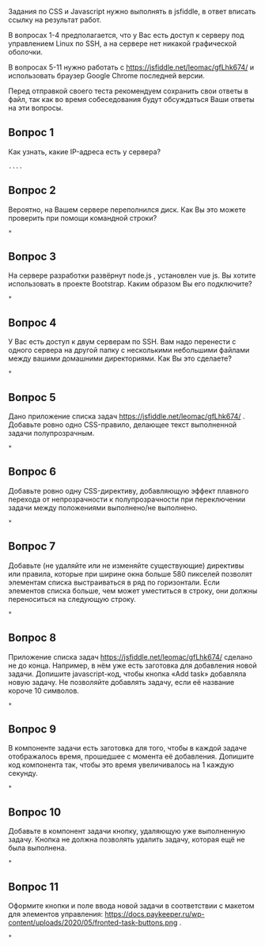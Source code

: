 Задания по CSS и Javascript нужно выполнять в jsfiddle, в ответ вписать ссылку на результат работ.

В вопросах 1-4 предполагается, что у Вас есть доступ к серверу под управлением Linux по SSH, а на сервере нет никакой графической оболочки.

В вопросах 5-11 нужно работать с https://jsfiddle.net/leomac/gfLhk674/  и использовать браузер Google Chrome последней версии.

Перед отправкой своего теста рекомендуем сохранить свои ответы в файл, так как во время собеседования будут обсуждаться Ваши ответы на эти вопросы.


## Вопрос 1
Как узнать, какие IP-адреса есть у сервера?

```
....
```

## Вопрос 2
Вероятно, на Вашем сервере переполнился диск. Как Вы это можете проверить при помощи командной строки?

```
*
```

## Вопрос 3
На сервере разработки развёрнут node.js , установлен vue js. Вы хотите использовать в проекте Bootstrap. Каким образом Вы его подключите?

```
*
```

## Вопрос 4
У Вас есть доступ к двум серверам по SSH. Вам надо перенести с одного сервера на другой папку с несколькими небольшими файлами между вашими домашними директориями. Как Вы это сделаете?

```
*
```

## Вопрос 5
Дано приложение списка задач https://jsfiddle.net/leomac/gfLhk674/ . Добавьте ровно одно CSS-правило, делающее текст выполненной задачи полупрозрачным.

```
*
```


## Вопрос 6
Добавьте ровно одну CSS-директиву, добавляющую эффект плавного перехода от непрозрачности к полупрозрачности при переключении задачи между положениями выполнено/не выполнено.

```
*
```

## Вопрос 7
Добавьте (не удаляйте или не изменяйте существующие) директивы или правила, которые при ширине окна больше 580 пикселей позволят элементам списка выстраиваться в ряд по горизонтали. Если элементов списка больше, чем может уместиться в строку, они должны переноситься на следующую строку.

```
*
```

## Вопрос 8
Приложение списка задач https://jsfiddle.net/leomac/gfLhk674/ сделано не до конца. Например, в нём уже есть заготовка для добавления новой задачи. Допишите javascript-код, чтобы кнопка «Add task» добавляла новую задачу. Не позволяйте добавлять задачу, если её название короче 10 символов.

```
*
```

## Вопрос 9
В компоненте задачи есть заготовка для того, чтобы в каждой задаче отображалось время, прошедшее с момента её добавления. Допишите код компонента так, чтобы это время увеличивалось на 1 каждую секунду.
```
*
```


## Вопрос 10
Добавьте в компонент задачи кнопку, удаляющую уже выполненную задачу. Кнопка не должна позволять удалить задачу, которая ещё не была выполнена.

```
*
```

## Вопрос 11
Оформите кнопки и поле ввода новой задачи в соответствии с макетом для элементов управления: https://docs.paykeeper.ru/wp-content/uploads/2020/05/fronted-task-buttons.png .

```
*
```

